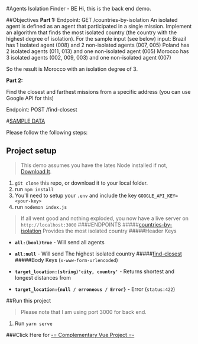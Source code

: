 #Agents Isolation Finder - BE
Hi, this is the back end demo.

##Objectives
**Part 1:** 
Endpoint: GET /countries-by-isolation
An isolated agent is defined as an agent that participated in a single mission.
Implement an algorithm that finds the most isolated country (the country with the highest degree of isolation).
For the sample input (see below) input:
Brazil has 1 isolated agent (008) and 2 non-isolated agents (007, 005)
Poland has 2 isolated agents (011, 013) and one non-isolated agent (005)
Morocco has 3 isolated agents (002, 009, 003) and one non-isolated agent (007)

So the result is Morocco with an isolation degree of 3.

**Part 2:**

Find the closest and farthest missions from a specific address 
	(you can use Google API for this)

Endpoint: POST /find-closest

#[SAMPLE DATA](https://pastebin.com/zQEx4uKH)

Please follow the following steps:
## Project setup
>This demo assumes you have the lates Node installed
 if not, [Download It](https://nodejs.org/dist/v10.15.2/node-v10.15.2-x64.msi).
 
1. `git clone` this repo, or download it to your local folder.
2. run ```npm install```
3. You'll need to setup your `.env` and include the key `GOOGLE_API_KEY=<your-key>`
4. run `nodemon index.js` 
>If all went good and nothing exploded, you now have a live server on  `http://localhost:3000`
####ENDPOINTS
#####[countries-by-isolation](http://localhost:3000/countries-by-isolation)
Provides the most isolated country
#####Header Keys
- **`all:(bool)true`** - Will send all agents
- **`all:null`** - Will send The highest isolated country
#####[find-closest](http://localhost:3000/find-closest)
#####Body Keys (`x-www-form-urlencoded`)
- **`target_location:(string)'city, country'`** - Returns shortest and longest distances from 

- **`target_location:{null / erroneous / Error}`** - Error (`status:422`)

##Run this project
>Please note that I am using port 3000 for back end.

1. Run ```yarn serve```

###Click Here for [-= Complementary Vue Project =-](https://bitbucket.org/yearzero/tikal-vue-demo/src/master/)

